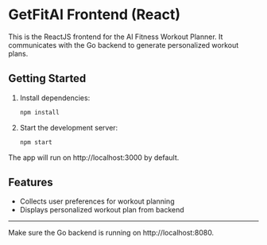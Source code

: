 # GetFitAI Frontend (React)

This is the ReactJS frontend for the AI Fitness Workout Planner. It communicates with the Go backend to generate personalized workout plans.

## Getting Started

1. Install dependencies:
    ```sh
    npm install
    ```
2. Start the development server:
    ```sh
    npm start
    ```

The app will run on http://localhost:3000 by default.

## Features

-   Collects user preferences for workout planning
-   Displays personalized workout plan from backend

---

Make sure the Go backend is running on http://localhost:8080.
